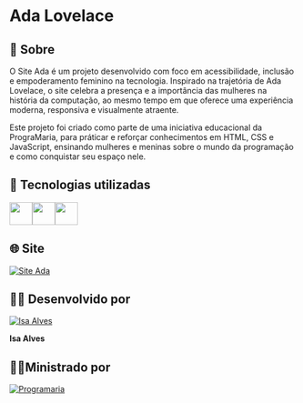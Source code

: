 # Ada Lovelace 

## :receipt: Sobre
O Site Ada é um projeto desenvolvido com foco em acessibilidade, inclusão e empoderamento feminino na tecnologia. Inspirado na trajetória de Ada Lovelace, o site celebra a presença e a importância das mulheres na história da computação, ao mesmo tempo em que oferece uma experiência moderna, responsiva e visualmente atraente.

Este projeto foi criado como parte de uma iniciativa educacional da PrograMaria, para práticar e reforçar conhecimentos em HTML, CSS e JavaScript, ensinando mulheres e meninas sobre o mundo da programação e como conquistar seu espaço nele.

## 🚀 Tecnologias utilizadas
<img src="https://cdn.jsdelivr.net/gh/devicons/devicon@latest/icons/javascript/javascript-original.svg" width="40" height="40"/><img src="https://cdn.jsdelivr.net/gh/devicons/devicon@latest/icons/css3/css3-original.svg" width="40" height="40"/><img src="https://cdn.jsdelivr.net/gh/devicons/devicon@latest/icons/html5/html5-original.svg" width="40" height="40"/>

## 🌐 Site
[![Site Ada](https://img.shields.io/badge/Site%20Ada-8a71c9?style=for-the-badge&logo=google-chrome&logoColor=white)](https://isalvesb.github.io/siteada/)

## 👩‍💻 Desenvolvido por

[![Isa Alves](https://github.com/isalvesb.png?size=100)](https://github.com/isalvesb)

**Isa Alves**  

## 👩‍🏫Ministrado por
[![Programaria](https://img.shields.io/badge/Programaria-800080?style=for-the-badge&logo=google-chrome&logoColor=white)](https://www.programaria.org)

